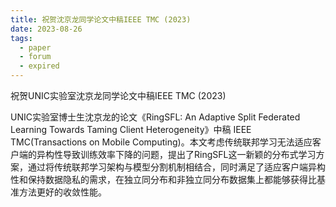 ```yaml
---
title: 祝贺沈京龙同学论文中稿IEEE TMC (2023)
date: 2023-08-26
tags:
  - paper
  - forum
  - expired
---
```


祝贺UNIC实验室沈京龙同学论文中稿IEEE TMC (2023)

<!--more-->

UNIC实验室博士生沈京龙的论文《RingSFL: An Adaptive Split Federated Learning Towards Taming Client Heterogeneity》中稿 IEEE TMC(Transactions on Mobile Computing)。本文考虑传统联邦学习无法适应客户端的异构性导致训练效率下降的问题，提出了RingSFL这一新颖的分布式学习方案，通过将传统联邦学习架构与模型分割机制相结合，同时满足了适应客户端异构性和保持数据隐私的需求，在独立同分布和非独立同分布数据集上都能够获得比基准方法更好的收敛性能。
